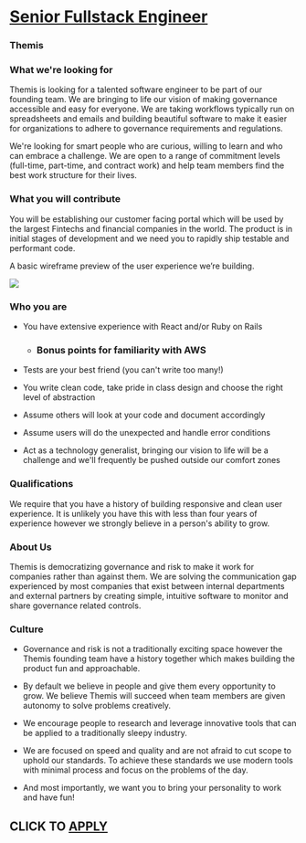 # [Senior Fullstack Engineer](https://www.remotewlb.com/apply/senior-fullstack-engineer-76264)  
### Themis  
####  

### What we're looking for

Themis is looking for a talented software engineer to be part of our founding team. We are bringing to life our vision of making governance accessible and easy for everyone. We are taking workflows typically run on spreadsheets and emails and building beautiful software to make it easier for organizations to adhere to governance requirements and regulations.

We're looking for smart people who are curious, willing to learn and who can embrace a challenge. We are open to a range of commitment levels (full-time, part-time, and contract work) and help team members find the best work structure for their lives.

### What you will contribute

You will be establishing our customer facing portal which will be used by the largest Fintechs and financial companies in the world. The product is in initial stages of development and we need you to rapidly ship testable and performant code.

A basic wireframe preview of the user experience we’re building.

![](https://uploads-ssl.webflow.com/605f6eafed0c906d597ddabf/607ed413118ef809bcd7a3f1_Policy.svg)

### Who you are

  * You have extensive experience with React and/or Ruby on Rails

    * ### Bonus points for familiarity with AWS

  * Tests are your best friend (you can't write too many!)

  * You write clean code, take pride in class design and choose the right level of abstraction

  * Assume others will look at your code and document accordingly

  * Assume users will do the unexpected and handle error conditions

  * Act as a technology generalist, bringing our vision to life will be a challenge and we'll frequently be pushed outside our comfort zones

### Qualifications

We require that you have a history of building responsive and clean user experience. It is unlikely you have this with less than four years of experience however we strongly believe in a person's ability to grow.

### About Us

Themis is democratizing governance and risk to make it work for companies rather than against them. We are solving the communication gap experienced by most companies that exist between internal departments and external partners by creating simple, intuitive software to monitor and share governance related controls.

### Culture

  * Governance and risk is not a traditionally exciting space however the Themis founding team have a history together which makes building the product fun and approachable.

  * By default we believe in people and give them every opportunity to grow. We believe Themis will succeed when team members are given autonomy to solve problems creatively.

  * We encourage people to research and leverage innovative tools that can be applied to a traditionally sleepy industry.

  * We are focused on speed and quality and are not afraid to cut scope to uphold our standards. To achieve these standards we use modern tools with minimal process and focus on the problems of the day.

  * And most importantly, we want you to bring your personality to work and have fun!

  
## CLICK TO [APPLY](https://www.remotewlb.com/apply/senior-fullstack-engineer-76264)

